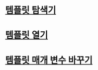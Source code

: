 # [템플릿 탐색기](template-explorer.md)
# [템플릿 열기](open-a-template.md)
# [템플릿 매개 변수 바꾸기](replace-template-parameters.md)
